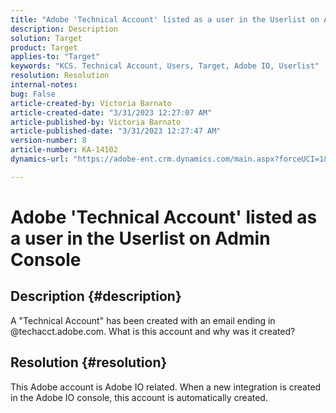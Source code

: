 ```yaml
---
title: "Adobe 'Technical Account' listed as a user in the Userlist on Admin Console"
description: Description
solution: Target
product: Target
applies-to: "Target"
keywords: "KCS. Technical Account, Users, Target, Adobe IO, Userlist"
resolution: Resolution
internal-notes: 
bug: False
article-created-by: Victoria Barnato
article-created-date: "3/31/2023 12:27:07 AM"
article-published-by: Victoria Barnato
article-published-date: "3/31/2023 12:27:47 AM"
version-number: 8
article-number: KA-14102
dynamics-url: "https://adobe-ent.crm.dynamics.com/main.aspx?forceUCI=1&pagetype=entityrecord&etn=knowledgearticle&id=07cfd7c3-5acf-ed11-b597-6045bd006268"

---
```

# Adobe 'Technical Account' listed as a user in the Userlist on Admin Console

## Description {#description}


A "Technical Account" has been created with an email ending in @techacct.adobe.com. What is this account and why was it created?


## Resolution {#resolution}


This Adobe account is Adobe IO related. When a new integration is created in the Adobe IO console, this account is automatically created.
